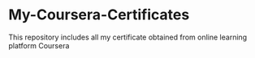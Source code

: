 # My-Coursera-Certificates
This repository includes all my certificate obtained from online learning platform Coursera
